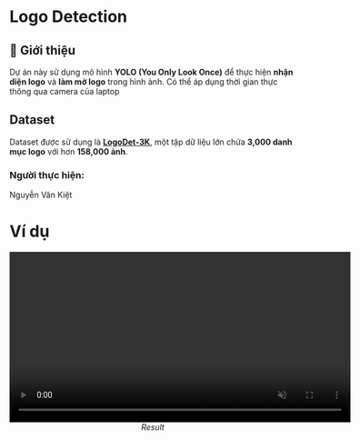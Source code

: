 # Logo Detection

## 📌 Giới thiệu

Dự án này sử dụng mô hình **YOLO (You Only Look Once)** để thực hiện **nhận diện logo** và **làm mờ logo** trong hình ảnh.
Có thể áp dụng thời gian thực thông qua camera của laptop

## Dataset

Dataset được sử dụng là **[LogoDet-3K](https://github.com/Wang-Tianwei/LogoDet-3K)**, một tập dữ liệu lớn chứa **3,000 danh mục logo** với hơn **158,000 ảnh**.

### Người thực hiện:

Nguyễn Văn Kiệt

# Ví dụ

<p align="center">
  <video width="600" controls autoplay muted loop>
    <source src="demo/demo.mp4" type="video/mp4">
    Your browser does not support the video tag.
  </video><br/>
  <i>Result</i>
</p>
